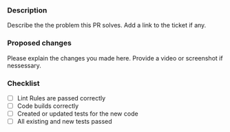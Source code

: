 ### Description

Describe the the problem this PR solves. Add a link to the ticket if any.

### Proposed changes

Please explain the changes you made here. Provide a video or screenshot if nessessary.

### Checklist

- [ ] Lint Rules are passed correctly
- [ ] Code builds correctly
- [ ] Created or updated tests for the new code
- [ ] All existing and new tests passed